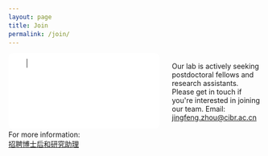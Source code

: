 ```yaml
---
layout: page
title: Join
permalink: /join/
---
```


<img align="left" width="300" style="margin-right:25px; border-radius: 8px; border: 0px solid #FF5E13;" src="/assets/join_us.gif" /><br>
Our lab is actively seeking postdoctoral fellows and research assistants. Please get in touch if you're interested in joining our team. Email: [jingfeng.zhou@cibr.ac.cn](mailto:jingfeng.zhou@cibr.ac.cn)
<br><br>
For more information:<br>[招聘博士后和研究助理](hiring.md)
<br clear="left" />
